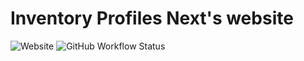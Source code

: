 # Inventory Profiles Next's website

![Website](https://img.shields.io/website?url=https%3A%2F%2Finventory-profiles-next.github.io%2F) ![GitHub Workflow Status](https://img.shields.io/github/workflow/status/Inventory-Profiles-Next/Inventory-Profiles-Next.github.io/ci)
